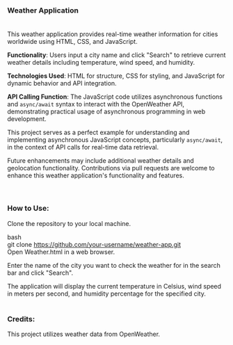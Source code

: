 ### Weather Application <br><br>

This weather application provides real-time weather information for cities worldwide using HTML, CSS, and JavaScript.

**Functionality**: Users input a city name and click "Search" to retrieve current weather details including temperature, wind speed, and humidity.<br>

**Technologies Used**: HTML for structure, CSS for styling, and JavaScript for dynamic behavior and API integration.<br>

**API Calling Function**: The JavaScript code utilizes asynchronous functions and `async/await` syntax to interact with the OpenWeather API, demonstrating practical usage of asynchronous programming in web development.<br>

This project serves as a perfect example for understanding and implementing asynchronous JavaScript concepts, particularly `async/await`, in the context of API calls for real-time data retrieval.<br>

Future enhancements may include additional weather details and geolocation functionality. Contributions via pull requests are welcome to enhance this weather application's functionality and features.<br><br><br>

### How to Use: <br>
Clone the repository to your local machine.<br>

bash <br>
git clone https://github.com/your-username/weather-app.git <br>
Open Weather.html in a web browser.<br>

Enter the name of the city you want to check the weather for in the search bar and click "Search".<br>

The application will display the current temperature in Celsius, wind speed in meters per second, and humidity percentage for the specified city.<br><br>

### Credits: <br>
This project utilizes weather data from OpenWeather.<br>
